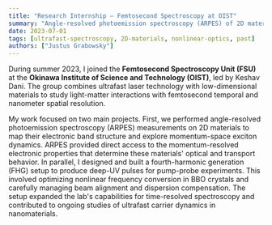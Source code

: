 ```yaml
---
title: "Research Internship – Femtosecond Spectroscopy at OIST"
summary: "Angle-resolved photoemission spectroscopy (ARPES) of 2D materials and development of fourth-harmonic generation setup for ultrafast pump-probe experiments."
date: 2023-07-01
tags: [ultrafast-spectroscopy, 2D-materials, nonlinear-optics, past]
authors: ["Justus Grabowsky"]
---
```

During summer 2023, I joined the **Femtosecond Spectroscopy Unit (FSU)** at the **Okinawa Institute of Science and Technology (OIST)**, led by Keshav Dani. The group combines ultrafast laser technology with low-dimensional materials to study light-matter interactions with femtosecond temporal and nanometer spatial resolution.

My work focused on two main projects. First, we performed angle-resolved photoemission spectroscopy (ARPES) measurements on 2D materials to map their electronic band structure and explore momentum-space exciton dynamics. ARPES provided direct access to the momentum-resolved electronic properties that determine these materials' optical and transport behavior. In parallel, I designed and built a fourth-harmonic generation (FHG) setup to produce deep-UV pulses for pump-probe experiments. This involved optimizing nonlinear frequency conversion in BBO crystals and carefully managing beam alignment and dispersion compensation. The setup expanded the lab's capabilities for time-resolved spectroscopy and contributed to ongoing studies of ultrafast carrier dynamics in nanomaterials.

